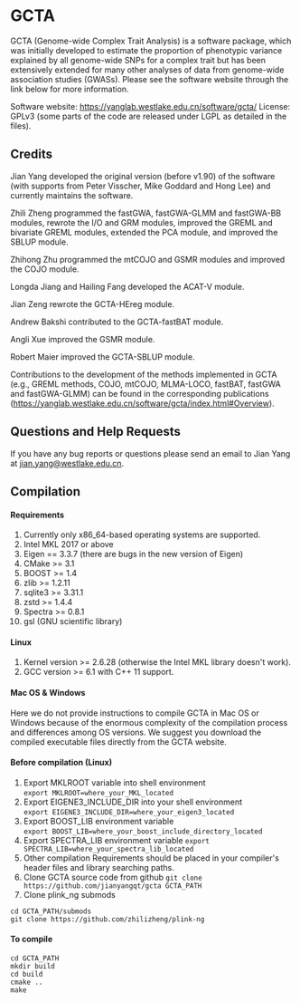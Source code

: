 # GCTA
GCTA (Genome-wide Complex Trait Analysis) is a software package, which was initially developed to estimate the proportion of phenotypic variance explained by all genome-wide SNPs for a complex trait but has been extensively extended for many other analyses of data from genome-wide association studies (GWASs). Please see the software website through the link below for more information.

Software website: https://yanglab.westlake.edu.cn/software/gcta/
License: GPLv3 (some parts of the code are released under LGPL as detailed in the files).


## Credits  
Jian Yang developed the original version (before v1.90) of the software (with supports from Peter Visscher, Mike Goddard and Hong Lee) and currently maintains the software.

Zhili Zheng programmed the fastGWA, fastGWA-GLMM and fastGWA-BB modules, rewrote the I/O and GRM modules, improved the GREML and bivariate GREML modules, extended the PCA module, and improved the SBLUP module.  

Zhihong Zhu programmed the mtCOJO and GSMR modules and improved the COJO module.  

Longda Jiang and Hailing Fang developed the ACAT-V module.  

Jian Zeng rewrote the GCTA-HEreg module.  

Andrew Bakshi contributed to the GCTA-fastBAT module.

Angli Xue improved the GSMR module.

Robert Maier improved the GCTA-SBLUP module.

Contributions to the development of the methods implemented in GCTA (e.g., GREML methods, COJO, mtCOJO, MLMA-LOCO, fastBAT, fastGWA and fastGWA-GLMM) can be found in the corresponding publications (https://yanglab.westlake.edu.cn/software/gcta/index.html#Overview).


## Questions and Help Requests
If you have any bug reports or questions please send an email to Jian Yang at <jian.yang@westlake.edu.cn>.


## Compilation

#### Requirements
1. Currently only x86\_64-based operating systems are supported.
2. Intel MKL 2017 or above
3. Eigen == 3.3.7 (there are bugs in the new version of Eigen)
4. CMake >= 3.1
5. BOOST >= 1.4
6. zlib >= 1.2.11
7. sqlite3 >= 3.31.1
8. zstd >= 1.4.4
9. Spectra >= 0.8.1
10. gsl (GNU scientific library)

#### Linux
1. Kernel version >= 2.6.28 (otherwise the Intel MKL library doesn't work).
2. GCC version >= 6.1 with C++ 11 support.

#### Mac OS & Windows
Here we do not provide instructions to compile GCTA in Mac OS or Windows because of the enormous complexity of the compilation process and differences among OS versions. We suggest you download the compiled executable files directly from the GCTA website.

#### Before compilation (Linux)
1. Export MKLROOT variable into shell environment  
`export MKLROOT=where_your_MKL_located`    
2. Export EIGENE3_INCLUDE_DIR into your shell environment  
`export EIGENE3_INCLUDE_DIR=where_your_eigen3_located`  
3. Export BOOST_LIB environment variable  
`export BOOST_LIB=where_your_boost_include_directory_located`  
4. Export SPECTRA_LIB environment variable
`export SPECTRA_LIB=where_your_spectra_lib_located`
5. Other compilation Requirements should be placed in your compiler's header files and library searching paths.  
6. Clone GCTA source code from github 
`git clone https://github.com/jianyangqt/gcta GCTA_PATH`
7. Clone plink_ng submods
```
cd GCTA_PATH/submods
git clone https://github.com/zhilizheng/plink-ng
```

#### To compile
```
cd GCTA_PATH
mkdir build
cd build
cmake ..
make
```
